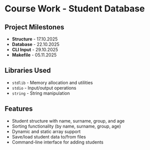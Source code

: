 # Course Work - Student Database

## Project Milestones

- **Structure** - 17.10.2025
- **Database** - 22.10.2025
- **CLI Input** - 29.10.2025
- **Makefile** - 05.11.2025

## Libraries Used

- `stdlib` - Memory allocation and utilities
- `stdio` - Input/output operations
- `string` - String manipulation

## Features

- Student structure with name, surname, group, and age
- Sorting functionality (by name, surname, group, age)
- Dynamic and static array support
- Save/load student data to/from files
- Command-line interface for adding students